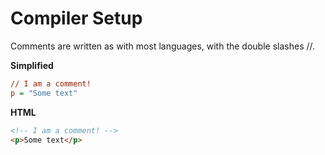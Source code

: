 # Compiler Setup
Comments are written as with most languages, with the double slashes //.

**Simplified**
```ini
// I am a comment!
p = "Some text"
```
**HTML**
```HTML
<!-- I am a comment! -->
<p>Some text</p>
```